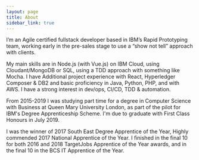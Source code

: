 ```yaml
---
layout: page
title: About
sidebar_link: true
---
```

I’m an Agile certified fullstack developer based in IBM’s Rapid Prototyping team, working early in the pre-sales stage to use a “show not tell” approach with clients.

My main skills are in Node.js (with Vue.js) on IBM Cloud, using Cloudant/MongoDB or SQL, using a TDD approach with something like Mocha. I have Additional project experience with React, Hyperledger Composer & DB2 and basic proficiency in Java, Python, PHP, and with AWS. I have a strong interest in dev/ops, CI/CD, TDD & automation.

From 2015-2019 I was studying part time for a degree in Computer Science with Business at Queen Mary University London, as part of the pilot for IBM's Degree Apprenticeship Scheme. I'm due to graduate with First Class Honours in July 2019.

I was the winner of 2017 South East Degree Apprentice of the Year, Highly commended 2017 National Apprentice of the Year. I finished in the final 10 for both 2016 and 2018 TargetJobs Apprentice of the Year awards, and in the final 10 in the BCS IT Apprentice of the Year.
